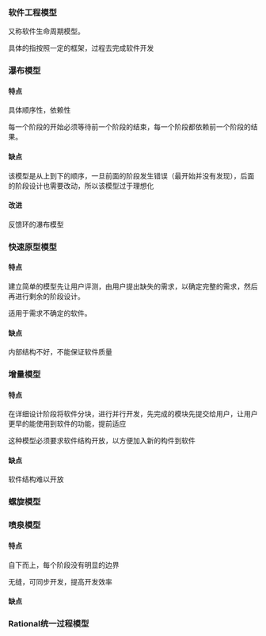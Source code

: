 ### 软件工程模型

又称软件生命周期模型。

具体的指按照一定的框架，过程去完成软件开发



### 瀑布模型

 #### 特点

具体顺序性，依赖性



每一个阶段的开始必须等待前一个阶段的结束，每一个阶段都依赖前一个阶段的结果。





#### 缺点

该模型是从上到下的顺序，一旦前面的阶段发生错误（最开始并没有发现），后面的阶段设计也需要改动，所以该模型过于理想化



#### 改进

反馈环的瀑布模型



### 快速原型模型

#### 特点

建立简单的模型先让用户评测，由用户提出缺失的需求，以确定完整的需求，然后再进行剩余的阶段设计。



适用于需求不确定的软件。



#### 缺点

内部结构不好，不能保证软件质量





### 增量模型

#### 特点

在详细设计阶段将软件分块，进行并行开发，先完成的模块先提交给用户，让用户更早的能使用到软件的功能，提前适应

这种模型必须要求软件结构开放，以方便加入新的构件到软件

#### 缺点

软件结构难以开放





### 螺旋模型







### 喷泉模型

#### 特点

自下而上，每个阶段没有明显的边界

无缝，可同步开发，提高开发效率

#### 缺点





### Rational统一过程模型

